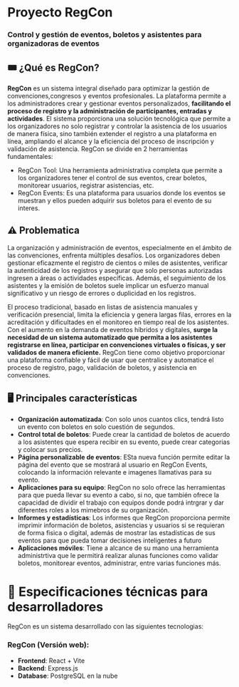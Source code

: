 # Proyecto RegCon
### Control y gestión de eventos, boletos y asistentes para organizadoras de eventos

## 🎟️ ¿Qué es RegCon?
**RegCon** es un sistema integral diseñado para optimizar la gestión de convenciones,congresos y eventos profesionales. La plataforma permite a los administradores crear y gestionar eventos personalizados, **facilitando el proceso de registro y la administración de participantes, entradas y actividades**. El sistema proporciona una solución tecnológica que permite a los organizadores no solo registrar y controlar la asistencia de los usuarios de manera física, sino también extender el registro a una plataforma en línea, ampliando el alcance y la eficiencia del proceso de inscripción y validación de asistencia. RegCon se divide en 2 herramientas fundamentales:
- RegCon Tool: Una herramienta administrativa completa que permite a los organizadores tener el control de sus eventos, crear boletos, monitorear usuarios, registrar asistencias, etc.
- RegCon Events: Es una plataforma para usuarios donde los eventos se muestran y ellos pueden adquirir sus boletos para el evento de su interes.

## ⚠️ Problematica
La organización y administración de eventos, especialmente en el ámbito de las convenciones, enfrenta múltiples desafíos. Los organizadores deben gestionar eficazmente el registro de cientos o miles de asistentes, verificar la autenticidad de los registros y asegurar que solo personas autorizadas ingresen a áreas o actividades específicas. Además, el seguimiento de los asistentes y la emisión de boletos suele implicar un esfuerzo manual significativo y un riesgo de errores o duplicidad en los registros.

El proceso tradicional, basado en listas de asistencia manuales y verificación presencial, limita la eficiencia y genera largas filas, errores en la acreditación y dificultades en el monitoreo en tiempo real de los asistentes. Con el aumento en la demanda de eventos híbridos y digitales, **surge la necesidad de un sistema automatizado que permita a los asistentes registrarse en línea, participar en convenciones virtuales o físicas, y ser validados de manera eficiente.** RegCon tiene como objetivo proporcionar una plataforma confiable y fácil de usar que centralice y automatice el proceso de registro, pago, validación de boletos, y asistencia en convenciones.

## 🖥️ Principales características
- **Organización automatizada**: Con solo unos cuantos clics, tendrá listo un evento con boletos en solo cuestión de segundos.
- **Control total de boletos**: Puede crear la cantidad de boletos de acuerdo a los asistentes que espera recibir en su evento, puede crear categorias y colocar sus precios.
- **Página personalizable de eventos**: ESta nueva función permite editar la página del evento que se mostrará al usuario en RegCon Events, colocando la información relevante e imagenes llamativas para su evento.
- **Aplicaciones para su equipo**: RegCon no solo ofrece las herramientas para que pueda llevar su evento a cabo, si no, que también ofrece la capacidad de dividir el trabajo con equipos donde podrá intrgrar y dar diferentes roles a los mimebros de su organización.
- **Informes y estadísticas**: Los informes que RegCon proporciona permite imprimir información de boletos, asistencias y usuarios si se requieran de forma fisica o digital, además de mostrar las estadísticas de sus eventos para que pueda tomar decisiones inteligentes a futuro
- **Aplicaciones móviles**: Tiene a alcance de su mano una herramienta administrtiva que le permitirá realizar alunas funciones como validar boletos, monitorear eventos, administrar, entre varias funciones más.

# 🔧 Especificaciones técnicas para desarrolladores
RegCon es un sistema desarrollado con las siguientes tecnologias:

### RegCon (Versión web):
- **Frontend**: React + Vite
- **Backend**: Express.js
- **Database**: PostgreSQL en la nube